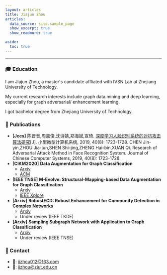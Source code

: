 ```yaml
---
layout: articles
title: Jiajun Zhou
articles:
  data_source: site.sample_page
  show_excerpt: true
  show_readmore: true

aside:
  toc: true
---
```


------



### 🎓 Education

I am Jiajun Zhou, a master's candidate affliated with IVSN Lab at Zhejiang University of Technology.

My current research interests include graph data mining and deep learning, especially for graph adversarial/ enhancement learning. 

I got bachelor degree from Zhejiang University of Technology.



### 📘 Publications

- **[Jccs]** 陈晋音,周嘉俊,沈诗婧,郑海斌,宣琦. [深度学习人脸识别系统的对抗攻击算法研究](http://xwxt.sict.ac.cn/CN/Y2019/V40/I8/1723)[J]. 小型微型计算机系统, 2019, 40(8): 1723-1728. CHEN Jin-yin,ZHOU Jia-jun,SHEN Shi-jing,ZHENG Hai-bin,XUAN Qi. Research of Adversarial Attack Method in Face Recognition System. Journal of Chinese Computer Systems, 2019, 40(8): 1723-1728.
- **[CIKM2020]** **Data Augmentation for Graph Classification**
  - [Arxiv](https://arxiv.org/abs/2009.09863)
  - [ACM](https://dl.acm.org/doi/abs/10.1145/3340531.3412086) 
- **[IEEE TNSE]** **M-Evolve: Structural-Mapping-based Data Augmentation for Graph Classification**
  - [Arxiv](https://arxiv.org/abs/2007.05700) 
  - [IEEE Xplore](https://ieeexplore.ieee.org/document/9237158)
- **[Arxiv]** **RobustECD: Robust Enhancement for Community Detection in Complex Networks**
  - [Arxiv](https://arxiv.org/abs/1911.01670)
  - Under review (IEEE TKDE)
- **[Arxiv]** **Sampling Subgraph Network with Application to Graph Classification**
  - [Arxiv](https://arxiv.org/abs/2102.05272)
  - Under review (IEEE TNSE)



### 📧 Contact 

- 📧: [jjzhou012@163.com]()
- 📧: [jjzhou@zjut.edu.cn]()

